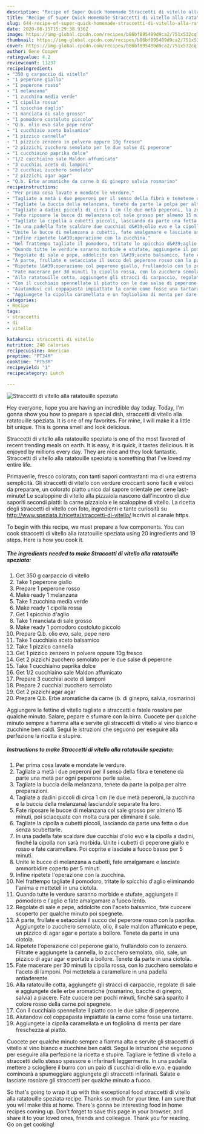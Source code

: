 ```yaml
---
description: "Recipe of Super Quick Homemade Straccetti di vitello alla ratatouille speziata"
title: "Recipe of Super Quick Homemade Straccetti di vitello alla ratatouille speziata"
slug: 644-recipe-of-super-quick-homemade-straccetti-di-vitello-alla-ratatouille-speziata
date: 2020-08-15T15:29:38.936Z
image: https://img-global.cpcdn.com/recipes/b86bf895489d9ca2/751x532cq70/straccetti-di-vitello-alla-ratatouille-speziata-recipe-main-photo.jpg
thumbnail: https://img-global.cpcdn.com/recipes/b86bf895489d9ca2/751x532cq70/straccetti-di-vitello-alla-ratatouille-speziata-recipe-main-photo.jpg
cover: https://img-global.cpcdn.com/recipes/b86bf895489d9ca2/751x532cq70/straccetti-di-vitello-alla-ratatouille-speziata-recipe-main-photo.jpg
author: Gene Cooper
ratingvalue: 4.2
reviewcount: 11237
recipeingredient:
- "350 g carpaccio di vitello"
- "1 peperone giallo"
- "1 peperone rosso"
- "1 melanzana"
- "1 zucchina media verde"
- "1 cipolla rossa"
- "1 spicchio daglio"
- "1 manciata di sale grosso"
- "1 pomodoro costoluto piccolo"
- "Q.b. olio evo sale pepe nero"
- "1 cucchiaio aceto balsamico"
- "1 pizzico cannella"
- "1 pizzico zenzero in polvere oppure 10g fresco"
- "2 pizzichi zucchero semolato per le due salse di peperone"
- "1 cucchiaino paprika dolce"
- "1/2 cucchiaino sale Maldon affumicato"
- "3 cucchiai aceto di lamponi"
- "2 cucchiai zucchero semolato"
- "2 pizzichi agar agar"
- "Q.b. Erbe aromatiche da carne b di ginepro salvia rosmarino"
recipeinstructions:
- "Per prima cosa lavate e mondate le verdure."
- "Tagliate a metà i due peperoni per il senso della fibra e tenetene da parte una metà per ogni peperone perle salse."
- "Tagliate la buccia della melanzana, tenete da parte la polpa per altre preparazioni."
- "Tagliate a dadini piccoli di circa 1 cm (le due metà peperoni, la zucchina e la buccia della melanzana) lasciandole separate fra loro."
- "Fate riposare le bucce di melanzana col sale grosso per almeno 15 minuti, poi sciacquate con molta cura per eliminare il sale."
- "Tagliate la cipolla a cubetti piccoli, lasciando da parte una fetta o due senza scubettarle."
- "In una padella fate scaldare due cucchiai d&#39;olio evo e la cipolla a dadini, finché la cipolla non sarà morbida. Unite i cubetti di peperone giallo e rosso e fate caramellare. Poi coprite e lasciate a fuoco basso per 5 minuti."
- "Unite le bucce di melanzana a cubetti, fate amalgamare e lasciate ammorbidire coperto per 5 minuti."
- "Infine ripetete l&#39;operazione con la zucchina."
- "Nel frattempo tagliate il pomodoro, tritate lo spicchio d&#39;aglio eliminando l&#39;anima e metteteli in una ciotola."
- "Quando tutte le verdure saranno morbide e stufate, aggiungete il pomodoro e l&#39;aglio e fate amalgamare a fuoco lento."
- "Regolate di sale e pepe, addolcite con l&#39;aceto balsamico, fate cuocere scoperto per qualche minuto poi spegnete."
- "A parte, frullate e setacciate il succo del peperone rosso con la paprika. Aggiungete lo zucchero semolato, olio, il sale maldon affumicato e pepe, un pizzico di agar agar e portate a bollore. Tenete da parte in una ciotola."
- "Ripetete l&#39;operazione col peperone giallo, frullandolo con lo zenzero. Filtrate e aggiungete la cannella, lo zucchero semolato, olio, sale, un pizzico di agar agar e portate a bollore. Tenete da parte in una ciotola."
- "Fate macerare per 30 minuti la cipolla rossa, con lo zucchero semolato e l&#39;aceto di lamponi. Poi mettetela a caramellare in una padella antiaderente."
- "Alla ratatouille cotta, aggiungete gli stracci di carpaccio, regolate di sale e aggiungete delle erbe aromatiche (rosmarino, bacche di ginepro, salvia) a piacere. Fate cuocere per pochi minuti, finché sarà sparito il colore rosso della carne poi spegnete."
- "Con il cucchiaio spennellate il piatto con le due salse di peperone."
- "Aiutandovi col coppapasta impiattate la carne come fosse una tartarre."
- "Aggiungete la cipolla caramellata e un fogliolina di menta per dare freschezza al piatto."
categories:
- Recipe
tags:
- straccetti
- di
- vitello

katakunci: straccetti di vitello 
nutrition: 240 calories
recipecuisine: American
preptime: "PT34M"
cooktime: "PT53M"
recipeyield: "1"
recipecategory: Lunch

---
```



![Straccetti di vitello alla ratatouille speziata](https://img-global.cpcdn.com/recipes/b86bf895489d9ca2/751x532cq70/straccetti-di-vitello-alla-ratatouille-speziata-recipe-main-photo.jpg)

Hey everyone, hope you are having an incredible day today. Today, I'm gonna show you how to prepare a special dish, straccetti di vitello alla ratatouille speziata. It is one of my favorites. For mine, I will make it a little bit unique. This is gonna smell and look delicious.

Straccetti di vitello alla ratatouille speziata is one of the most favored of recent trending meals on earth. It is easy, it is quick, it tastes delicious. It is enjoyed by millions every day. They are nice and they look fantastic. Straccetti di vitello alla ratatouille speziata is something that I've loved my entire life.

Primaverile, fresco colorato, con tanti sapori contrastanti ma di una estrema semplicità. Gli straccetti di vitello con verdure croccanti sono facili e veloci da preparare, un colorato piatto unico dal sapore orientale per cene last-minute! Le scaloppine di vitello alla pizzaiola nascono dall&#39;incontro di due saporiti secondi piatti: la carne pizzaiola e le scaloppine di vitello. La ricetta degli straccetti di vitello con foto, ingredienti e tante curiosità su http://www.speziata.it/ricetta/straccetti-di-vitello/ Iscriviti al canale https.


To begin with this recipe, we must prepare a few components. You can cook straccetti di vitello alla ratatouille speziata using 20 ingredients and 19 steps. Here is how you cook it.

<!--inarticleads1-->

##### The ingredients needed to make Straccetti di vitello alla ratatouille speziata:

1. Get 350 g carpaccio di vitello
1. Take 1 peperone giallo
1. Prepare 1 peperone rosso
1. Make ready 1 melanzana
1. Take 1 zucchina media verde
1. Make ready 1 cipolla rossa
1. Get 1 spicchio d&#39;aglio
1. Take 1 manciata di sale grosso
1. Make ready 1 pomodoro costoluto piccolo
1. Prepare Q.b. olio evo, sale, pepe nero
1. Take 1 cucchiaio aceto balsamico
1. Take 1 pizzico cannella
1. Get 1 pizzico zenzero in polvere oppure 10g fresco
1. Get 2 pizzichi zucchero semolato per le due salse di peperone
1. Take 1 cucchiaino paprika dolce
1. Get 1/2 cucchiaino sale Maldon affumicato
1. Prepare 3 cucchiai aceto di lamponi
1. Prepare 2 cucchiai zucchero semolato
1. Get 2 pizzichi agar agar
1. Prepare Q.b. Erbe aromatiche da carne (b. di ginepro, salvia, rosmarino)


Aggiungere le fettine di vitello tagliate a straccetti e fatele rosolare per qualche minuto. Salare, pepare e sfumare con la birra. Cuocete per qualche minuto sempre a fiamma alta e servite gli straccetti di vitello al vino bianco e zucchine ben caldi. Segui le istruzioni che seguono per eseguire alla perfezione la ricetta e stupire. 

<!--inarticleads2-->

##### Instructions to make Straccetti di vitello alla ratatouille speziata:

1. Per prima cosa lavate e mondate le verdure.
1. Tagliate a metà i due peperoni per il senso della fibra e tenetene da parte una metà per ogni peperone perle salse.
1. Tagliate la buccia della melanzana, tenete da parte la polpa per altre preparazioni.
1. Tagliate a dadini piccoli di circa 1 cm (le due metà peperoni, la zucchina e la buccia della melanzana) lasciandole separate fra loro.
1. Fate riposare le bucce di melanzana col sale grosso per almeno 15 minuti, poi sciacquate con molta cura per eliminare il sale.
1. Tagliate la cipolla a cubetti piccoli, lasciando da parte una fetta o due senza scubettarle.
1. In una padella fate scaldare due cucchiai d&#39;olio evo e la cipolla a dadini, finché la cipolla non sarà morbida. Unite i cubetti di peperone giallo e rosso e fate caramellare. Poi coprite e lasciate a fuoco basso per 5 minuti.
1. Unite le bucce di melanzana a cubetti, fate amalgamare e lasciate ammorbidire coperto per 5 minuti.
1. Infine ripetete l&#39;operazione con la zucchina.
1. Nel frattempo tagliate il pomodoro, tritate lo spicchio d&#39;aglio eliminando l&#39;anima e metteteli in una ciotola.
1. Quando tutte le verdure saranno morbide e stufate, aggiungete il pomodoro e l&#39;aglio e fate amalgamare a fuoco lento.
1. Regolate di sale e pepe, addolcite con l&#39;aceto balsamico, fate cuocere scoperto per qualche minuto poi spegnete.
1. A parte, frullate e setacciate il succo del peperone rosso con la paprika. Aggiungete lo zucchero semolato, olio, il sale maldon affumicato e pepe, un pizzico di agar agar e portate a bollore. Tenete da parte in una ciotola.
1. Ripetete l&#39;operazione col peperone giallo, frullandolo con lo zenzero. Filtrate e aggiungete la cannella, lo zucchero semolato, olio, sale, un pizzico di agar agar e portate a bollore. Tenete da parte in una ciotola.
1. Fate macerare per 30 minuti la cipolla rossa, con lo zucchero semolato e l&#39;aceto di lamponi. Poi mettetela a caramellare in una padella antiaderente.
1. Alla ratatouille cotta, aggiungete gli stracci di carpaccio, regolate di sale e aggiungete delle erbe aromatiche (rosmarino, bacche di ginepro, salvia) a piacere. Fate cuocere per pochi minuti, finché sarà sparito il colore rosso della carne poi spegnete.
1. Con il cucchiaio spennellate il piatto con le due salse di peperone.
1. Aiutandovi col coppapasta impiattate la carne come fosse una tartarre.
1. Aggiungete la cipolla caramellata e un fogliolina di menta per dare freschezza al piatto.


Cuocete per qualche minuto sempre a fiamma alta e servite gli straccetti di vitello al vino bianco e zucchine ben caldi. Segui le istruzioni che seguono per eseguire alla perfezione la ricetta e stupire. Tagliare le fettine di vitello a straccetti dello stesso spessore e infarinarli leggermente. In una padella mettere a sciogliere il burro con un paio di cucchiai di olio e.v.o. e quando comincerà a spumeggiare aggiungete gli straccetti infarinati. Salate e lasciate rosolare gli straccetti per qualche minuto a fuoco. 

So that's going to wrap it up with this exceptional food straccetti di vitello alla ratatouille speziata recipe. Thanks so much for your time. I am sure that you will make this at home. There's gonna be interesting food in home recipes coming up. Don't forget to save this page in your browser, and share it to your loved ones, friends and colleague. Thank you for reading. Go on get cooking!
